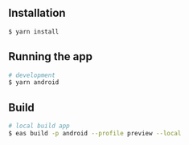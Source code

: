 ## Installation

```bash
$ yarn install
```

## Running the app

```bash
# development
$ yarn android
```

## Build

```bash
# local build app
$ eas build -p android --profile preview --local
```